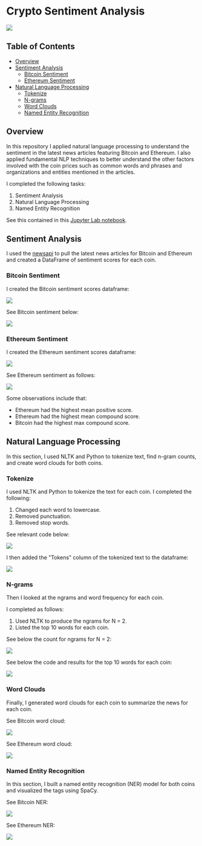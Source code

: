# Crypto Sentiment Analysis

![](https://github.com/sarahm44/crypto-sentiment-analysis/blob/main/images/sentimental.jpeg)

## Table of Contents
- [Overview](#overview)
- [Sentiment Analysis](#sentiment-analysis)
  * [Bitcoin Sentiment](#bitcoin-sentiment)
  * [Ethereum Sentiment](#ethereum-sentiment)
- [Natural Language Processing](#natural-language-processing)
  * [Tokenize](#tokenize)
  * [N-grams](#n-grams)
  * [Word Clouds](#word-clouds)
  * [Named Entity Recognition](#named-entity-recognition)


## Overview

In this repository I applied natural language processing to understand the sentiment in the latest news articles featuring Bitcoin and Ethereum. I also applied fundamental NLP techniques to better understand the other factors involved with the coin prices such as common words and phrases and organizations and entities mentioned in the articles.

I completed the following tasks:

1. Sentiment Analysis
2. Natural Language Processing
3. Named Entity Recognition

See this contained in this [Jupyter Lab notebook](https://github.com/sarahm44/crypto-sentiment-analysis/blob/main/crypto_sentiment_1.ipynb).

## Sentiment Analysis

I used the [newsapi](https://newsapi.org/) to pull the latest news articles for Bitcoin and Ethereum and created a DataFrame of sentiment scores for each coin.

### Bitcoin Sentiment

I created the Bitcoin sentiment scores dataframe:

![](https://github.com/sarahm44/crypto-sentiment-analysis/blob/main/images/btc_df.png)

See Bitcoin sentiment below:

![](https://github.com/sarahm44/crypto-sentiment-analysis/blob/main/images/btc_sentiment.png)

### Ethereum Sentiment

I created the Ethereum sentiment scores dataframe:

![](https://github.com/sarahm44/crypto-sentiment-analysis/blob/main/images/eth_df.png)

See Ethereum sentiment as follows:

![](https://github.com/sarahm44/crypto-sentiment-analysis/blob/main/images/eth_sentiment.png)

Some observations include that:

* Ethereum had the highest mean positive score.
* Ethereum had the highest mean compound score.
* Bitcoin had the highest max compound score.

## Natural Language Processing

In this section, I used NLTK and Python to tokenize text, find n-gram counts, and create word clouds for both coins. 

### Tokenize

I used NLTK and Python to tokenize the text for each coin. I completed the following:

1. Changed each word to lowercase.
2. Removed punctuation.
3. Removed stop words.

See relevant code below:

![](https://github.com/sarahm44/crypto-sentiment-analysis/blob/main/images/tokenize.png)

I then added the "Tokens" column of the tokenized text to the dataframe:

![](https://github.com/sarahm44/crypto-sentiment-analysis/blob/main/images/tokens_df.png)

### N-grams

Then I looked at the ngrams and word frequency for each coin.

I completed as follows:
1. Used NLTK to produce the ngrams for N = 2.
2. Listed the top 10 words for each coin.

See below the count for ngrams for N = 2:

![](https://github.com/sarahm44/crypto-sentiment-analysis/blob/main/images/ngrams.png)

See below the code and results for the top 10 words for each coin:

![](https://github.com/sarahm44/crypto-sentiment-analysis/blob/main/images/top10.png)

### Word Clouds

Finally, I generated word clouds for each coin to summarize the news for each coin.

See Bitcoin word cloud:

![](https://github.com/sarahm44/crypto-sentiment-analysis/blob/main/images/btc_cloud.png)

See Ethereum word cloud:

![](https://github.com/sarahm44/crypto-sentiment-analysis/blob/main/images/eth_cloud.png)


### Named Entity Recognition

In this section, I built a named entity recognition (NER) model for both coins and visualized the tags using SpaCy.

See Bitcoin NER:

![](https://github.com/sarahm44/crypto-sentiment-analysis/blob/main/images/btc_ner.png)

See Ethereum NER:

![](https://github.com/sarahm44/crypto-sentiment-analysis/blob/main/images/eth_ner.png)
